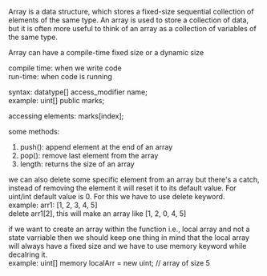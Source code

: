 Array is a data structure, which stores a fixed-size sequential collection of elements of the same type. An array is used to store a collection of data, but it is often more useful to think of an array as a collection of variables of the same type.

Array can have a compile-time fixed size or a dynamic size

compile time: when we write code <br/>
run-time: when code is running

syntax: datatype[] access_modifier name; <br/>
example: uint[] public marks;

accessing elements: marks[index];

some methods:
1. push(): append element at the end of an array
2. pop(): remove last element from the array
3. length: returns the size of an array

we can also delete some specific element from an array but there's a catch, instead of removing the element it will reset it to its default value. For uint/int default value is 0. For this we have to use delete keyword.<br/>
example:  arr1: [1, 2, 3, 4, 5] <br/>
delete arr1[2], this will make an array like [1, 2, 0, 4, 5]

if we want to create an array within the function i.e., local array and not a state varriable then we should keep one thing in mind that the local array will always have a fixed size and we have to use memory keyword while decalring it. <br/>
example: uint[] memory localArr = new uint[](5);    // array of size 5


